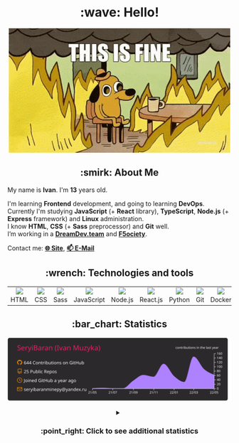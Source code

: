 <h1 align="center">:wave: Hello!</h1>

<p align="center"><img src="images/this-is-fine.gif" /></p>

<h2 align="center">:smirk: About Me</h2>

My name is **Ivan**. I'm **13** years old.

I'm learning **Frontend** development, and going to learning **DevOps**.  
Currently I'm studying **JavaScript** (+ **React** library), **TypeScript**, **Node.js** (+ **Express** framework) and **Linux** administration.  
I know **HTML**, **CSS** (+ **Sass** preprocessor) and **Git** well.  
I’m working in a [**DreamDev.team**](https://github.com/dreamdevTeamX) and [**F5ociety**](https://github.com/f5ociety).

Contact me: [**:globe_with_meridians: Site**](https://seryibaran.github.io), [**:mailbox: E-Mail**](mailto:seryibaranminepy@yandex.ru)

<h2 align="center">:wrench: Technologies and tools</h2>
<table style="border-size:0px" align="center">
  <tr>
    <td style="border: none;" width="90" align="center"><a href="https://developer.mozilla.org/docs/Web/HTML"><img src="https://cdn.iconscout.com/icon/free/png-64/html-1175208.png"></a>HTML</td>
    <td style="border: none;" width="90" align="center"><a href="https://developer.mozilla.org/docs/Web/CSS"><img src="https://cdn.iconscout.com/icon/free/png-64/css-1175237.png"></a>CSS</td>
    <td style="border: none;" width="90" align="center"><a href="https://sass-lang.com/"><img src="https://cdn.iconscout.com/icon/free/png-64/sass-226054.png"></a>Sass</td>
    <td style="border: none;" width="90" align="center"><a href="https://developer.mozilla.org/docs/Web/JavaScript"><img src="https://cdn.iconscout.com/icon/free/png-64/js-3029998.png"></a>JavaScript</td>
    <td style="border: none;" width="90" align="center"><a href="https://nodejs.org"><img src="https://cdn.iconscout.com/icon/free/png-64/node-js-1174925.png"></a>Node.js</td>
    <td style="border: none;" width="90" align="center"><a href="https://reactjs.org/"><img src="https://cdn.iconscout.com/icon/free/png-64/react-282599.png"></a>React.js</td>
    <td style="border: none;" width="90" align="center"><a href="https://www.python.org/"><img src="https://cdn.iconscout.com/icon/free/png-64/python-2-226051.png"></a>Python</td>
    <td style="border: none;" width="90" align="center"><a href="https://git-scm.com/"><img src="https://cdn.iconscout.com/icon/free/png-64/git-225996.png"></a>Git</td>
    <td style="border: none;" width="90" align="center"><a href="https://www.docker.com/"><img src="https://cdn.iconscout.com/icon/free/png-64/docker-2944835.png"></a>Docker</td>
    <td style="border: none;" width="90" align="center"><a href="https://www.kernel.org/"><img src="https://cdn.iconscout.com/icon/free/png-64/linux-1174928.png"></a>Linux</td>
  </tr>
</table>

<h2 align="center">:bar_chart: Statistics</h2>

<p align="center"><img src="https://raw.githubusercontent.com/SeryiBaran/seryibaran/master/profile-summary-card-output/monokai/0-profile-details.svg" /></p>

<details>
  <summary align="center"><h3>:point_right: Click to see additional statistics</h3></summary>

<!--START_SECTION:waka-->
![Code Time](http://img.shields.io/badge/Code%20Time-14%20hrs%2054%20mins-blue)

![Profile Views](http://img.shields.io/badge/Profile%20Views-87-blue)

**🐱 My GitHub Data** 

> 🏆 349 Contributions in the Year 2022
 > 
> 📦 258.7 kB Used in GitHub's Storage 
 > 
> 🚫 Not Opted to Hire
 > 
> 📜 30 Public Repositories 
 > 
> 🔑 1 Private Repository 
 > 
**I'm an Early 🐤** 

```text
🌞 Morning    104 commits    █████░░░░░░░░░░░░░░░░░░░░   19.85% 
🌆 Daytime    302 commits    ██████████████░░░░░░░░░░░   57.63% 
🌃 Evening    118 commits    █████░░░░░░░░░░░░░░░░░░░░   22.52% 
🌙 Night      0 commits      ░░░░░░░░░░░░░░░░░░░░░░░░░   0.0%

```
📅 **I'm Most Productive on Wednesday** 

```text
Monday       72 commits     ███░░░░░░░░░░░░░░░░░░░░░░   13.74% 
Tuesday      65 commits     ███░░░░░░░░░░░░░░░░░░░░░░   12.4% 
Wednesday    120 commits    █████░░░░░░░░░░░░░░░░░░░░   22.9% 
Thursday     42 commits     ██░░░░░░░░░░░░░░░░░░░░░░░   8.02% 
Friday       97 commits     ████░░░░░░░░░░░░░░░░░░░░░   18.51% 
Saturday     69 commits     ███░░░░░░░░░░░░░░░░░░░░░░   13.17% 
Sunday       59 commits     ██░░░░░░░░░░░░░░░░░░░░░░░   11.26%

```


📊 **This Week I Spent My Time On** 

```text
⌚︎ Time Zone: Europe/Moscow

💬 Programming Languages: 
JavaScript               2 hrs 39 mins       ████████████░░░░░░░░░░░░░   48.77% 
JSON                     42 mins             ███░░░░░░░░░░░░░░░░░░░░░░   12.9% 
SCSS                     35 mins             ██░░░░░░░░░░░░░░░░░░░░░░░   10.97% 
CSS                      30 mins             ██░░░░░░░░░░░░░░░░░░░░░░░   9.46% 
HTML                     30 mins             ██░░░░░░░░░░░░░░░░░░░░░░░   9.22%

🔥 Editors: 
Sublime Text             4 hrs 34 mins       █████████████████████░░░░   83.97% 
VS Code                  52 mins             ████░░░░░░░░░░░░░░░░░░░░░   16.03%

🐱‍💻 Projects: 
1400_it_tasks            1 hr 37 mins        ███████░░░░░░░░░░░░░░░░░░   29.76% 
parallax-hover-test      1 hr 14 mins        █████░░░░░░░░░░░░░░░░░░░░   22.74% 
seryibaran.github.io     34 mins             ██░░░░░░░░░░░░░░░░░░░░░░░   10.68% 
Standard.css             22 mins             █░░░░░░░░░░░░░░░░░░░░░░░░   6.79% 
Unknown Project          21 mins             █░░░░░░░░░░░░░░░░░░░░░░░░   6.43%

💻 Operating System: 
Windows                  5 hrs 26 mins       █████████████████████████   100.0%

```

**I Mostly Code in HTML** 

```text
HTML                     9 repos             ████████░░░░░░░░░░░░░░░░░   32.14% 
SCSS                     5 repos             ████░░░░░░░░░░░░░░░░░░░░░   17.86% 
JavaScript               5 repos             ████░░░░░░░░░░░░░░░░░░░░░   17.86% 
Python                   4 repos             ███░░░░░░░░░░░░░░░░░░░░░░   14.29% 
CSS                      3 repos             ██░░░░░░░░░░░░░░░░░░░░░░░   10.71%

```


**Timeline**

![Chart not found](https://raw.githubusercontent.com/SeryiBaran/SeryiBaran/master/charts/bar_graph.png) 


 Last Updated on 21/05/2022 06:35:01 UTC
<!--END_SECTION:waka-->

</details>
